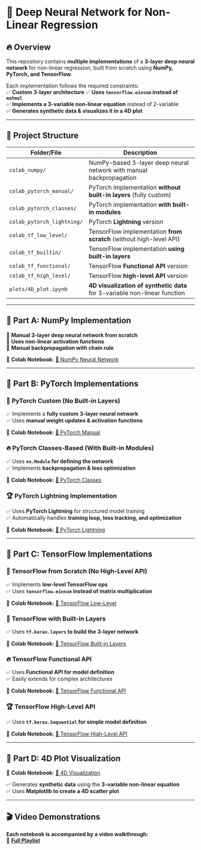# 🚀 Deep Neural Network for Non-Linear Regression  

## 🔥 Overview  
This repository contains **multiple implementations** of a **3-layer deep neural network** for non-linear regression, built from scratch using **NumPy, PyTorch, and TensorFlow**.  

Each implementation follows the required constraints:  
✅ **Custom 3-layer architecture**
✅ **Uses `tensorflow.einsum` instead of `matmul`**  
✅ **Implements a 3-variable non-linear equation** instead of 2-variable  
✅ **Generates synthetic data & visualizes it in a 4D plot**  

---

## 📌 Project Structure  

| Folder/File | Description |
|------------|-------------|
| `colab_numpy/` | NumPy-based 3-layer deep neural network with manual backpropagation |
| `colab_pytorch_manual/` | PyTorch implementation **without built-in layers** (fully custom) |
| `colab_pytorch_classes/` | PyTorch implementation **with built-in modules** |
| `colab_pytorch_lightning/` | PyTorch **Lightning** version |
| `colab_tf_low_level/` | TensorFlow implementation **from scratch** (without high-level API) |
| `colab_tf_builtin/` | TensorFlow implementation **using built-in layers** |
| `colab_tf_functional/` | TensorFlow **Functional API** version |
| `colab_tf_high_level/` | TensorFlow **high-level API** version |
| `plots/4D_plot.ipynb` | **4D visualization of synthetic data** for 3-variable non-linear function |

---

## 📌 Part A: NumPy Implementation  

🔹 **Manual 3-layer deep neural network from scratch**  
🔹 **Uses non-linear activation functions**  
🔹 **Manual backpropagation with chain rule**  

📌 **Colab Notebook:** [🔗 NumPy Neural Network](https://github.com/syedanida/Neural-Network/blob/main/1_3LayerNeuralNetwork.ipynb)  

---

## 📌 Part B: PyTorch Implementations  

### 🚀 **PyTorch Custom (No Built-in Layers)**  
✅ Implements a **fully custom 3-layer neural network**  
✅ Uses **manual weight updates & activation functions**  

📌 **Colab Notebook:** [🔗 PyTorch Manual](https://github.com/syedanida/Neural-Network/blob/main/2_pyTorch3LayerNeuralNetwork.ipynb)  

### 🔥 **PyTorch Classes-Based (With Built-in Modules)**  
✅ Uses **`nn.Module` for defining the network**  
✅ Implements **backpropagation & loss optimization**  

📌 **Colab Notebook:** [🔗 PyTorch Classes](https://github.com/syedanida/Neural-Network/blob/main/3_3LayerNeuralNetwork.ipynb)  

### 🏆 **PyTorch Lightning Implementation**  
✅ Uses **PyTorch Lightning** for structured model training  
✅ Automatically handles **training loop, loss tracking, and optimization**  

📌 **Colab Notebook:** [🔗 PyTorch Lightning](#)  

---

## 📌 Part C: TensorFlow Implementations  

### 📜 **TensorFlow from Scratch (No High-Level API)**  
✅ Implements **low-level TensorFlow ops**  
✅ Uses **`tensorflow.einsum` instead of matrix multiplication**  

📌 **Colab Notebook:** [🔗 TensorFlow Low-Level](https://github.com/syedanida/Neural-Network/blob/main/5_TensorFlow.ipynb)  

### 🚀 **TensorFlow with Built-in Layers**  
✅ Uses **`tf.keras.layers` to build the 3-layer network**  

📌 **Colab Notebook:** [🔗 TensorFlow Built-in Layers](https://github.com/syedanida/Neural-Network/blob/main/6_TensorFlow3LayerNeuralNetwork.ipynb)  

### 🔥 **TensorFlow Functional API**  
✅ Uses **Functional API for model definition**  
✅ Easily extends for complex architectures  

📌 **Colab Notebook:** [🔗 TensorFlow Functional API](https://github.com/syedanida/Neural-Network/blob/main/7_TensorFlowFunctionalAPI.ipynb)  

### 🏆 **TensorFlow High-Level API**  
✅ Uses **`tf.keras.Sequential` for simple model definition**  

📌 **Colab Notebook:** [🔗 TensorFlow High-Level API](https://github.com/syedanida/Neural-Network/blob/main/8_TensorFlowHighLevelAPI.ipynb)   

---

## 📌 Part D: 4D Plot Visualization  

📌 **Colab Notebook:** [🔗 4D Visualization](https://github.com/syedanida/Neural-Network/blob/main/4D_Plot_Visualization.ipynb)   

✅ Generates **synthetic data** using the **3-variable non-linear equation**  
✅ Uses **Matplotlib to create a 4D scatter plot**  

---

## 🎬 Video Demonstrations  

**Each notebook is accompanied by a video walkthrough:**  
🔗 **[Full Playlist](#)**  
